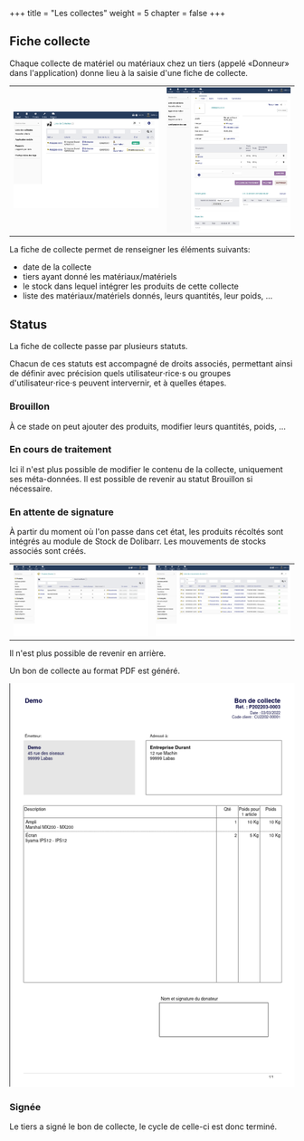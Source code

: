 +++
title = "Les collectes"
weight = 5
chapter = false
+++

## Fiche collecte

Chaque collecte de matériel ou matériaux chez un tiers (appelé «Donneur» dans l'application) donne lieu à la saisie d'une fiche de collecte.

|  |  |
| ------ | ----------- |
| ![Liste des collectes](./images/liste_collectes.png) | ![Fiche collecte](./images/fiche_collecte.png) |

La fiche de collecte permet de renseigner les éléments suivants:

- date de la collecte
- tiers ayant donné les matériaux/matériels
- le stock dans lequel intégrer les produits de cette collecte
- liste des matériaux/matériels donnés, leurs quantités, leur poids, ...

## Status

La fiche de collecte passe par plusieurs statuts.

Chacun de ces statuts est accompagné de droits associés, permettant ainsi de définir avec précision quels utilisateur⋅rice⋅s ou groupes d'utilisateur⋅rice⋅s peuvent intervernir, et à quelles étapes.

### Brouillon

À ce stade on peut ajouter des produits, modifier leurs quantités, poids, ...

### En cours de traitement

Ici il n'est plus possible de modifier le contenu de la collecte, uniquement ses méta-données.
Il est possible de revenir au statut Brouillon si nécessaire.

### En attente de signature

À partir du moment où l'on passe dans cet état, les produits récoltés sont intégrés au module de Stock de Dolibarr.
Les mouvements de stocks associés sont créés.

|  |  |
| ------ | ----------- |
| ![Stocks](./images/stocks.png) | ![Mouvements](./images/mouvements.png)

Il n'est plus possible de revenir en arrière.

Un bon de collecte au format PDF est généré.

![Bon de collecte](./images/bon_collecte.png)

### Signée

Le tiers a signé le bon de collecte, le cycle de celle-ci est donc terminé.
